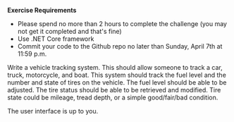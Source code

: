 <p>
<b>Exercise Requirements</b>
<ul>
  <li>Please spend no more than 2 hours to complete the challenge (you may not get it completed and that's fine)</li>
  <li>Use .NET Core framework</li>
  <li>Commit your code to the Github repo no later than Sunday, April 7th at 11:59 p.m.</li>
</ul>
Write a vehicle tracking system. This should allow someone to track a car, truck, motorcycle, and boat. This system should track the fuel level and the number and state of tires on the vehicle. The fuel level should be able to be adjusted. The tire status should be able to be retrieved and modified. Tire state could be mileage, tread depth, or a simple good/fair/bad condition.

The user interface is up to you.

</p>
